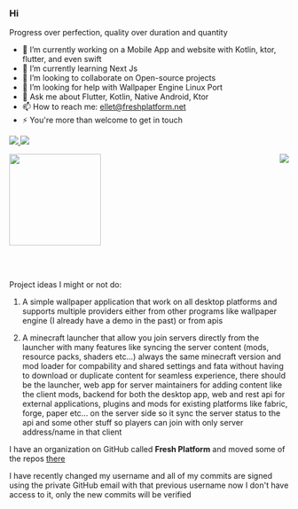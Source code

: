 ### Hi

Progress over perfection, quality over duration and quantity

<!--

- ⚡ Fun fact: ...
-->
- 🔭 I’m currently working on a Mobile App and website with Kotlin, ktor, flutter, and even swift
- 🌱 I’m currently learning Next Js
- 👯 I’m looking to collaborate on Open-source projects
- 🤔 I’m looking for help with Wallpaper Engine Linux Port
- 💬 Ask me about Flutter, Kotlin, Native Android, Ktor
- 📫 How to reach me: ellet@freshplatform.net
- ⚡ You're more than welcome to get in touch

<p class="center">
  <a href="https://www.youtube.com/@freshtechtips"> <img src="https://img.shields.io/badge/Youtube-FreshTechTips-red"/> </a>
  <a href="https://www.ahmedriad.com/"> <img src="https://img.shields.io/badge/%20-Website%20-lightgrey"/> </a>
  <br>
</p>

<img src="https://github-readme-stats-sigma-five.vercel.app/api/top-langs/?username=ellet0&layout=compact&langs_count=50" align="right" />
<img src="https://github-readme-stats-sigma-five.vercel.app/api?username=ellet0" height="165" />

<br><br>

Project ideas I might or not do:

1. A simple wallpaper application that work on all desktop platforms and supports multiple providers either from other programs like wallpaper engine (I already have a demo in the past) or from apis

2. A minecraft launcher that allow you join servers directly from the launcher with many features like syncing the server content (mods, resource packs, shaders etc...) always the same minecraft version and mod loader for compability and shared settings and fata without having to download or duplicate content for seamless experience, there should be the launcher, web app for server maintainers for adding content like the client mods, backend for both the desktop app, web and rest api for external applications, plugins and mods for existing platforms like fabric, forge, paper etc... on the server side so it sync the server status to the api and some other stuff so players can join with only server address/name in that client

I have an organization on GitHub called **Fresh Platform** and moved some of the repos [there](https://github.com/freshplatform/)

<p>I have recently changed my username and all of my commits are signed using the private GitHub email with that previous username now I don't have access to it, only the new commits will be verified</p>
